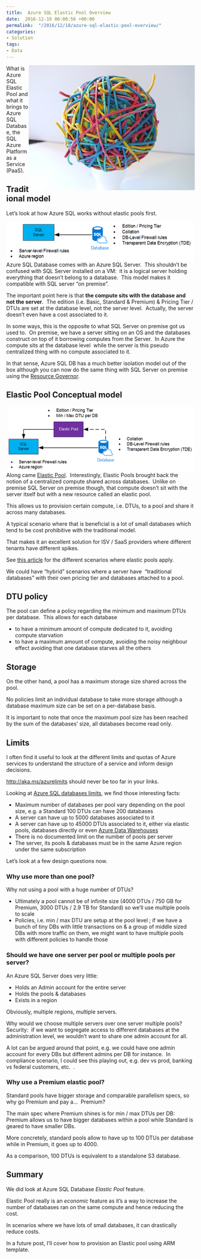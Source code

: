 ```yaml
---
title:  Azure SQL Elastic Pool Overview
date:  2016-12-19 00:00:56 +00:00
permalink:  "/2016/12/18/azure-sql-elastic-pool-overview/"
categories:
- Solution
tags:
- Data
---
```

What is <a href="assets/2016/12/azure-sql-elastic-pool-overview/rubber-bands-1158199_6401.jpg"><img style="background-image:none;float:right;padding-top:0;padding-left:0;display:inline;padding-right:0;border-width:0;" title="rubber-bands-1158199_640[1]" src="assets/2016/12/azure-sql-elastic-pool-overview/rubber-bands-1158199_6401_thumb.jpg" alt="rubber-bands-1158199_640[1]" width="444" height="333" align="right" border="0" /></a> Azure SQL Elastic Pool and what it brings to Azure SQL Database, the SQL Azure Platform as a Service (PaaS).
<h2>Traditional model</h2>
Let’s look at how Azure SQL works without elastic pools first.

<a href="assets/2016/12/azure-sql-elastic-pool-overview/image11.png"><img style="background-image:none;float:none;padding-top:0;padding-left:0;margin-left:auto;display:block;padding-right:0;margin-right:auto;border-width:0;" title="image" src="assets/2016/12/azure-sql-elastic-pool-overview/image_thumb11.png" alt="image" width="500" height="106" border="0" /></a>Azure SQL Database comes with an Azure SQL Server.  This shouldn’t be confused with SQL Server installed on a VM:  it is a logical server holding everything that doesn’t belong to a database.  This model makes it compatible with SQL server “on premise”.

The important point here is that <strong>the compute sits with the database and not the server</strong>.  The edition (i.e. Basic, Standard &amp; Premium) &amp; Pricing Tier / DTUs are set at the database level, not the server level.  Actually, the server doesn’t even have a cost associated to it.

In some ways, this is the opposite to what SQL Server on premise got us used to.  On premise, we have a server sitting on an OS and the databases construct on top of it borrowing computes from the Server.  In Azure the compute sits at the database level  while the server is this pseudo centralized thing with no compute associated to it.

In that sense, Azure SQL DB has a much better isolation model out of the box although you can now do the same thing with SQL Server on premise using the <a href="https://msdn.microsoft.com/en-us/library/bb933866.aspx" target="_blank">Resource Governor</a>.
<h2>Elastic Pool Conceptual model</h2>
<a href="assets/2016/12/azure-sql-elastic-pool-overview/image12.png"><img style="background-image:none;float:right;padding-top:0;padding-left:0;display:inline;padding-right:0;border-width:0;" title="image" src="assets/2016/12/azure-sql-elastic-pool-overview/image_thumb12.png" alt="image" width="500" height="175" align="right" border="0" /></a>Along came <a href="https://docs.microsoft.com/en-us/azure/sql-database/sql-database-elastic-pool" target="_blank">Elastic Pool</a>.  Interestingly, Elastic Pools brought back the notion of a centralized compute shared across databases.  Unlike on premise SQL Server on premise though, that compute doesn’t sit with the server itself but with a new resource called an elastic pool.

This allows us to provision certain compute, i.e. DTUs, to a pool and share it across many databases.

A typical scenario where that is beneficial is a lot of small databases which tend to be cost prohibitive with the traditional model.

That makes it an excellent solution for ISV / SaaS providers where different tenants have different spikes.

See <a href="https://docs.microsoft.com/en-us/azure/sql-database/sql-database-elastic-pool-guidance" target="_blank">this article</a> for the different scenarios where elastic pools apply.

We could have “hybrid” scenarios where a server have  “traditional databases” with their own pricing tier and databases attached to a pool.
<h2>DTU policy</h2>
The pool can define a policy regarding the minimum and maximum DTUs per database.  This allows for each database
<ul>
 	<li>to have a minimum amount of compute dedicated to it, avoiding compute starvation</li>
 	<li>to have a maximum amount of compute, avoiding the noisy neighbour effect avoiding that one database starves all the others</li>
</ul>
<h2>Storage</h2>
On the other hand, a pool has a maximum storage size shared across the pool.

No policies limit an individual database to take more storage although a database maximum size can be set on a per-database basis.

It is important to note that once the maximum pool size has been reached by the sum of the databases’ size, all databases become read only.
<h2>Limits</h2>
I often find it useful to look at the different limits and quotas of Azure services to understand the structure of a service and inform design decisions.

<a href="http://aka.ms/azurelimits">http://aka.ms/azurelimits</a> should never be too far in your links.

Looking at <a href="https://docs.microsoft.com/en-us/azure/sql-database/sql-database-resource-limits" target="_blank">Azure SQL databases limits</a>, we find those interesting facts:
<ul>
 	<li>Maximum number of databases per pool vary depending on the pool size, e.g. a Standard 100 DTUs can have 200 databases</li>
 	<li>A server can have up to 5000 databases associated to it</li>
 	<li>A server can have up to 45000 DTUs associated to it, either via elastic pools, databases directly or even <a href="https://vincentlauzon.com/2016/07/31/how-does-azure-data-warehouse-scale/">Azure Data Warehouses</a></li>
 	<li>There is no documented limit on the number of pools per server</li>
 	<li>The server, its pools &amp; databases must be in the same Azure region under the same subscription</li>
</ul>
Let’s look at a few design questions now.
<h3>Why use more than one pool?</h3>
Why not using a pool with a huge number of DTUs?
<ul>
 	<li>Ultimately a pool cannot be of infinite size (4000 DTUs / 750 GB for Premium, 3000 DTUs / 2.9 TB for Standard) so we’ll use multiple pools to scale</li>
 	<li>Policies, i.e. min / max DTU are setup at the pool level ; if we have a bunch of tiny DBs with little transactions on &amp; a group of middle sized DBs with more traffic on them, we might want to have multiple pools with different policies to handle those</li>
</ul>
<h3>Should we have one server per pool or multiple pools per server?</h3>
An Azure SQL Server does very little:
<ul>
 	<li>Holds an Admin account for the entire server</li>
 	<li>Holds the pools &amp; databases</li>
 	<li>Exists in a region</li>
</ul>
Obviously, multiple regions, multiple servers.

Why would we choose multiple servers over one server multiple pools?  Security:  if we want to segregate access to different databases at the administration level, we wouldn’t want to share one admin account for all.

A lot can be argued around that point, e.g. we could have one admin account for every DBs but different admins per DB for instance.  In compliance scenario, I could see this playing out, e.g. dev vs prod, banking vs federal customers, etc.  .
<h3>Why use a Premium elastic pool?</h3>
Standard pools have bigger storage and comparable parallelism specs, so why go Premium and pay a…  Premium?

The main spec where Premium shines is for min / max DTUs per DB:  Premium allows us to have bigger databases within a pool while Standard is geared to have smaller DBs.

More concretely, standard pools allow to have up to 100 DTUs per database while in Premium, it goes up to 4000.

As a comparison, 100 DTUs is equivalent to a standalone S3 database.
<h2>Summary</h2>
We did look at Azure SQL Database <em>Elastic Pool</em> feature.

Elastic Pool really is an <em>economic</em> feature as it’s a way to increase the number of databases ran on the same compute and hence reducing the cost.

In scenarios where we have lots of small databases, it can drastically reduce costs.

In a future post, I’ll cover how to provision an Elastic pool using ARM template.